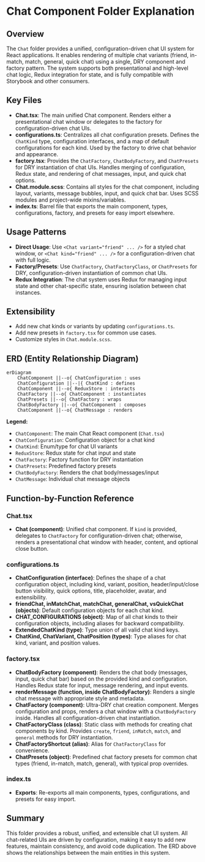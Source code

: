 # Chat Component Folder Explanation

## Overview

The `Chat` folder provides a unified, configuration-driven chat UI system for React applications. It enables rendering of multiple chat variants (friend, in-match, match, general, quick chat) using a single, DRY component and factory pattern. The system supports both presentational and high-level chat logic, Redux integration for state, and is fully compatible with Storybook and other consumers.

## Key Files

- **Chat.tsx**: The main unified Chat component. Renders either a presentational chat window or delegates to the factory for configuration-driven chat UIs.
- **configurations.ts**: Centralizes all chat configuration presets. Defines the `ChatKind` type, configuration interfaces, and a map of default configurations for each kind. Used by the factory to drive chat behavior and appearance.
- **factory.tsx**: Provides the `ChatFactory`, `ChatBodyFactory`, and `ChatPresets` for DRY instantiation of chat UIs. Handles merging of configuration, Redux state, and rendering of chat messages, input, and quick chat options.
- **Chat.module.scss**: Contains all styles for the chat component, including layout, variants, message bubbles, input, and quick chat bar. Uses SCSS modules and project-wide mixins/variables.
- **index.ts**: Barrel file that exports the main component, types, configurations, factory, and presets for easy import elsewhere.

## Usage Patterns

- **Direct Usage**: Use `<Chat variant="friend" ... />` for a styled chat window, or `<Chat kind="friend" ... />` for a configuration-driven chat with full logic.
- **Factory/Presets**: Use `ChatFactory`, `ChatFactoryClass`, or `ChatPresets` for DRY, configuration-driven instantiation of common chat UIs.
- **Redux Integration**: The chat system uses Redux for managing input state and other chat-specific state, ensuring isolation between chat instances.

## Extensibility

- Add new chat kinds or variants by updating `configurations.ts`.
- Add new presets in `factory.tsx` for common use cases.
- Customize styles in `Chat.module.scss`.

## ERD (Entity Relationship Diagram)

```mermaid
erDiagram
    ChatComponent ||--o{ ChatConfiguration : uses
    ChatConfiguration ||--|{ ChatKind : defines
    ChatComponent ||--o{ ReduxStore : interacts
    ChatFactory ||--o{ ChatComponent : instantiates
    ChatPresets ||--o{ ChatFactory : wraps
    ChatBodyFactory ||--o{ ChatComponent : composes
    ChatComponent ||--o{ ChatMessage : renders
```

**Legend:**

- `ChatComponent`: The main Chat React component (`Chat.tsx`)
- `ChatConfiguration`: Configuration object for a chat kind
- `ChatKind`: Enum/type for chat UI variants
- `ReduxStore`: Redux state for chat input and state
- `ChatFactory`: Factory function for DRY instantiation
- `ChatPresets`: Predefined factory presets
- `ChatBodyFactory`: Renders the chat body/messages/input
- `ChatMessage`: Individual chat message objects

## Function-by-Function Reference

### Chat.tsx

- **Chat (component)**: Unified chat component. If `kind` is provided, delegates to `ChatFactory` for configuration-driven chat; otherwise, renders a presentational chat window with header, content, and optional close button.

### configurations.ts

- **ChatConfiguration (interface)**: Defines the shape of a chat configuration object, including kind, variant, position, header/input/close button visibility, quick options, title, placeholder, avatar, and extensibility.
- **friendChat, inMatchChat, matchChat, generalChat, vsQuickChat (objects)**: Default configuration objects for each chat kind.
- **CHAT_CONFIGURATIONS (object)**: Map of all chat kinds to their configuration objects, including aliases for backward compatibility.
- **ExtendedChatKind (type)**: Type union of all valid chat kind keys.
- **ChatKind, ChatVariant, ChatPosition (types)**: Type aliases for chat kind, variant, and position values.

### factory.tsx

- **ChatBodyFactory (component)**: Renders the chat body (messages, input, quick chat bar) based on the provided kind and configuration. Handles Redux state for input, message rendering, and input events.
- **renderMessage (function, inside ChatBodyFactory)**: Renders a single chat message with appropriate style and metadata.
- **ChatFactory (component)**: Ultra-DRY chat creation component. Merges configuration and props, renders a chat window with a `ChatBodyFactory` inside. Handles all configuration-driven chat instantiation.
- **ChatFactoryClass (class)**: Static class with methods for creating chat components by kind. Provides `create`, `friend`, `inMatch`, `match`, and `general` methods for DRY instantiation.
- **ChatFactoryShortcut (alias)**: Alias for `ChatFactoryClass` for convenience.
- **ChatPresets (object)**: Predefined chat factory presets for common chat types (friend, in-match, match, general), with typical prop overrides.

### index.ts

- **Exports**: Re-exports all main components, types, configurations, and presets for easy import.

## Summary

This folder provides a robust, unified, and extensible chat UI system. All chat-related UIs are driven by configuration, making it easy to add new features, maintain consistency, and avoid code duplication. The ERD above shows the relationships between the main entities in this system.
